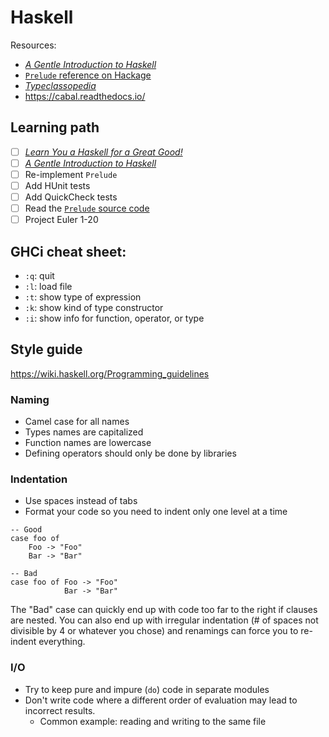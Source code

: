 # Haskell

Resources:
- [*A Gentle Introduction to Haskell*](https://www.haskell.org/tutorial/index.html)
- [`Prelude` reference on Hackage](https://hackage.haskell.org/package/base-4.14.0.0/docs/Prelude.html)
- [*Typeclassopedia*](https://wiki.haskell.org/Typeclassopedia)
- https://cabal.readthedocs.io/

## Learning path

- [ ] [*Learn You a Haskell for a Great Good!*](http://learnyouahaskell.com)
- [ ] [*A Gentle Introduction to Haskell*](https://www.haskell.org/tutorial/index.html)
- [ ] Re-implement `Prelude`
- [ ] Add HUnit tests
- [ ] Add QuickCheck tests
- [ ] Read the [`Prelude` source code](https://www.haskell.org/onlinereport/standard-prelude.html)
- [ ] Project Euler 1-20

## GHCi cheat sheet:

- `:q`: quit
- `:l`: load file
- `:t`: show type of expression
- `:k`: show kind of type constructor
- `:i`: show info for function, operator, or type

## Style guide

<https://wiki.haskell.org/Programming_guidelines>

### Naming
- Camel case for all names
- Types names are capitalized
- Function names are lowercase
- Defining operators should only be done by libraries

### Indentation
- Use spaces instead of tabs
- Format your code so you need to indent only one level at a time

```
-- Good
case foo of
    Foo -> "Foo"
    Bar -> "Bar"

-- Bad
case foo of Foo -> "Foo"
            Bar -> "Bar"
```

The "Bad" case can quickly end up with code too far to the right if clauses are nested.
You can also end up with irregular indentation (# of spaces not divisible by 4 or whatever you chose) and renamings can force you to re-indent everything.

### I/O
- Try to keep pure and impure (`do`) code in separate modules
- Don't write code where a different order of evaluation may lead to incorrect results.
    - Common example: reading and writing to the same file
